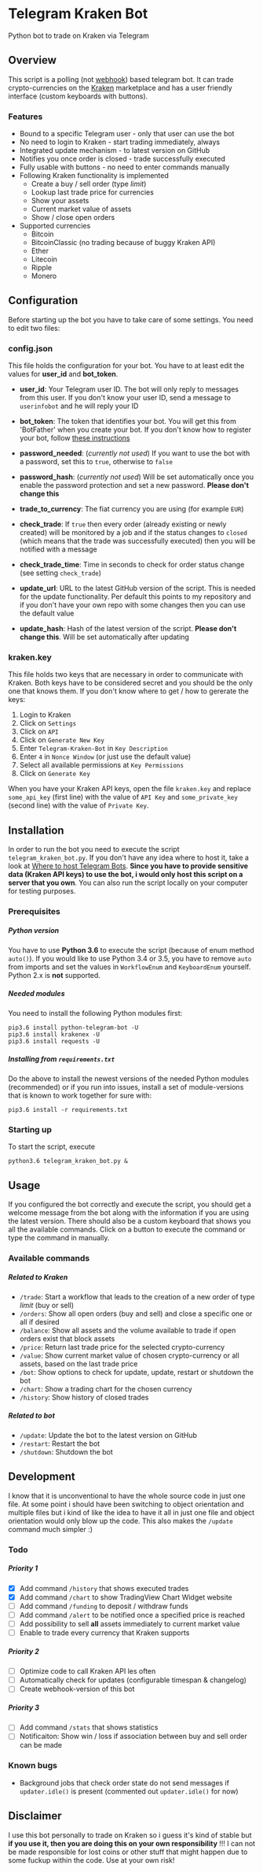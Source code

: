 # Telegram Kraken Bot
Python bot to trade on Kraken via Telegram

## Overview
This script is a polling (not [webhook](https://github.com/python-telegram-bot/python-telegram-bot/wiki/Webhooks)) based telegram bot. It can trade crypto-currencies on the [Kraken](http://kraken.com) marketplace and has a user friendly interface (custom keyboards with buttons).

### Features
- Bound to a specific Telegram user - only that user can use the bot
- No need to login to Kraken - start trading immediately, always
- Integrated update mechanism - to latest version on GitHub
- Notifies you once order is closed - trade successfully executed
- Fully usable with buttons - no need to enter commands manually
- Following Kraken functionality is implemented
    - Create a buy / sell order (type _limit_)
    - Lookup last trade price for currencies
    - Show your assets
    - Current market value of assets
    - Show / close open orders
- Supported currencies
	- Bitcoin
	- BitcoinClassic (no trading because of buggy Kraken API)
	- Ether
	- Litecoin
	- Ripple
	- Monero

## Configuration
Before starting up the bot you have to take care of some settings. You need to edit two files:

### config.json
This file holds the configuration for your bot. You have to at least edit the values for __user_id__ and __bot_token__.

- __user_id__: Your Telegram user ID. The bot will only reply to messages from this user. If you don't know your user ID, send a message to `userinfobot` and he will reply your ID

- __bot_token__: The token that identifies your bot. You will get this from 'BotFather' when you create your bot. If you don't know how to register your bot, follow [these instructions](https://core.telegram.org/bots#3-how-do-i-create-a-bot)

- __password_needed__: (_currently not used_) If you want to use the bot with a password, set this to `true`, otherwise to `false`

- __password_hash__: (_currently not used_) Will be set automatically once you enable the password protection and set a new password. __Please don't change this__

- __trade\_to\_currency__: The fiat currency you are using (for example `EUR`)

- __check_trade__: If `true` then every order (already existing or newly created) will be monitored by a job and if the status changes to `closed` (which means that the trade was successfully executed) then you will be notified with a message

- __check\_trade\_time__: Time in seconds to check for order status change (see setting `check_trade`)

- __update_url__: URL to the latest GitHub version of the script. This is needed for the update functionality. Per default this points to my repository and if you don't have your own repo with some changes then you can use the default value

- __update_hash__: Hash of the latest version of the script. __Please don't change this__. Will be set automatically after updating

### kraken.key
This file holds two keys that are necessary in order to communicate with Kraken. Both keys have to be considered secret and you should be the only one that knows them. If you don't know where to get / how to gererate the keys:

1. Login to Kraken
2. Click on `Settings`
3. Click on `API`
4. Click on `Generate New Key`
5. Enter `Telegram-Kraken-Bot` in `Key Description`
6. Enter `4` in `Nonce Window` (or just use the default value)
7. Select all available permissions at `Key Permissions`
8. Click on `Generate Key`

When you have your Kraken API keys, open the file `kraken.key` and replace `some_api_key` (first line) with the value of `API Key` and `some_private_key` (second line) with the value of `Private Key`.

## Installation
In order to run the bot you need to execute the script `telegram_kraken_bot.py`. If you don't have any idea where to host it, take a look at [Where to host Telegram Bots](https://github.com/python-telegram-bot/python-telegram-bot/wiki/Where-to-host-Telegram-Bots). __Since you have to provide sensitive data (Kraken API keys) to use the bot, i would only host this script on a server that you own__. You can also run the script locally on your computer for testing purposes.

### Prerequisites
##### Python version
You have to use __Python 3.6__ to execute the script (because of enum method `auto()`). If you would like to use Python 3.4 or 3.5, you have to remove `auto` from imports and set the values in `WorkflowEnum` and `KeyboardEnum` yourself. Python 2.x is __not__ supported.

##### Needed modules
You need to install the following Python modules first:
```shell
pip3.6 install python-telegram-bot -U
pip3.6 install krakenex -U
pip3.6 install requests -U
```

##### Installing from `requirements.txt`
Do the above to install the newest versions of the needed Python modules (recommended) or if you run into issues, install a set of module-versions that is known to work together for sure with:
```shell
pip3.6 install -r requirements.txt
```

### Starting up
To start the script, execute
```shell
python3.6 telegram_kraken_bot.py &
```

## Usage
If you configured the bot correctly and execute the script, you should get a welcome message from the bot along with the information if you are using the latest version. There should also be a custom keyboard that shows you all the available commands. Click on a button to execute the command or type the command in manually.

### Available commands
##### Related to Kraken
- `/trade`: Start a workflow that leads to the creation of a new order of type _limit_ (buy or sell)
- `/orders`: Show all open orders (buy and sell) and close a specific one or all if desired
- `/balance`: Show all assets and the volume available to trade if open orders exist that block assets
- `/price`: Return last trade price for the selected crypto-currency
- `/value`: Show current market value of chosen crypto-currency or all assets, based on the last trade price
- `/bot`: Show options to check for update, update, restart or shutdown the bot
- `/chart`: Show a trading chart for the chosen currency
- `/history`: Show history of closed trades

##### Related to bot
- `/update`: Update the bot to the latest version on GitHub
- `/restart`: Restart the bot
- `/shutdown`: Shutdown the bot

## Development
I know that it is unconventional to have the whole source code in just one file. At some point i should have been switching to object orientation and multiple files but i kind of like the idea to have it all in just one file and object orientation would only blow up the code. This also makes the `/update` command much simpler :)

### Todo
##### Priority 1
- [X] Add command `/history` that shows executed trades
- [X] Add command `/chart` to show TradingView Chart Widget website
- [ ] Add command `/funding` to deposit / withdraw funds
- [ ] Add command `/alert` to be notified once a specified price is reached
- [ ] Add possibility to sell __all__ assets immediately to current market value
- [ ] Enable to trade every currency that Kraken supports

##### Priority 2
- [ ] Optimize code to call Kraken API les often
- [ ] Automatically check for updates (configurable timespan & changelog)
- [ ] Create webhook-version of this bot

##### Priority 3
- [ ] Add command `/stats` that shows statistics
- [ ] Notificaiton: Show win / loss if association between buy and sell order can be made

### Known bugs
- Background jobs that check order state do not send messages if `updater.idle()` is present (commented out `updater.idle()` for now)

## Disclaimer
I use this bot personally to trade on Kraken so i guess it's kind of stable but __if you use it, then you are doing this on your own responsibility__ !!! I can not be made responsible for lost coins or other stuff that might happen due to some fuckup within the code. Use at your own risk!